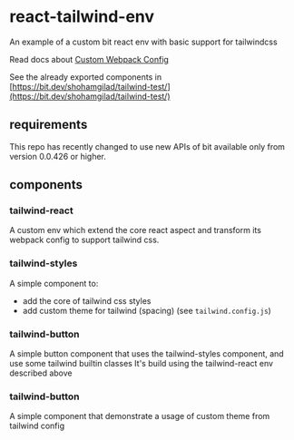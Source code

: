 # react-tailwind-env
An example of a custom bit react env with basic support for tailwindcss

Read docs about [Custom Webpack Config](https://harmony-docs.bit.dev/extending-bit/mutate-webpack-config)

See the already exported components in [https://bit.dev/shohamgilad/tailwind-test/](https://bit.dev/shohamgilad/tailwind-test/)
## requirements
This repo has recently changed to use new APIs of bit available only from version 0.0.426 or higher.

## components
### tailwind-react
A custom env which extend the core react aspect and transform its webpack config to support tailwind css.

### tailwind-styles
A simple component to:
- add the core of tailwind css styles
- add custom theme for tailwind (spacing) (see `tailwind.config.js`)

### tailwind-button
A simple button component that uses the tailwind-styles component, and use some tailwind builtin classes
It's build using the tailwind-react env described above

### tailwind-button
A simple component that demonstrate a usage of custom theme from tailwind config